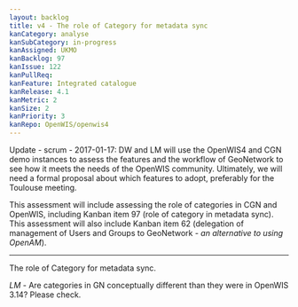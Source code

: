 ```yaml
---
layout: backlog
title: v4 - The role of Category for metadata sync
kanCategory: analyse
kanSubCategory: in-progress
kanAssigned: UKMO
kanBacklog: 97
kanIssue: 122
kanPullReq:
kanFeature: Integrated catalogue
kanRelease: 4.1
kanMetric: 2
kanSize: 2
kanPriority: 3
kanRepo: OpenWIS/openwis4
---
```

Update - scrum - 2017-01-17: DW and LM will use the OpenWIS4 and CGN demo instances to assess the features and the workflow of GeoNetwork to see how it meets the needs of the OpenWIS community.  Ultimately, we will need a formal proposal about which features to adopt, preferably for the Toulouse meeting.

This assessment will include assessing the role of categories in CGN and OpenWIS, including Kanban item 97 (role of category in metadata sync).  This assessment will also include Kanban item 62 (delegation of management of Users and Groups to GeoNetwork - _an alternative to using OpenAM_).

---

The role of Category for metadata sync.

*LM* - Are categories in GN conceptually different than they were in OpenWIS 3.14?  Please check.
